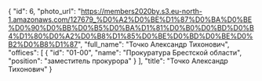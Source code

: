 {
    "id": 6,
    "photo_url": "https://members2020by.s3.eu-north-1.amazonaws.com/127679_%D0%A2%D0%BE%D1%87%D0%BA%D0%BE%D0%90%D0%BB%D0%B5%D0%BA%D1%81%D0%B0%D0%BD%D0%B4%D1%80%D0%A2%D0%B8%D1%85%D0%BE%D0%BD%D0%BE%D0%B2%D0%B8%D1%87",
    "full_name": "Точко Александр Тихонович",
    "offices": [
        {
            "id": "01-00",
            "name": "Прокуратура Брестской области",
            "position": "заместитель прокурора"
        }
    ],
    "title": "Точко Александр Тихонович"
}